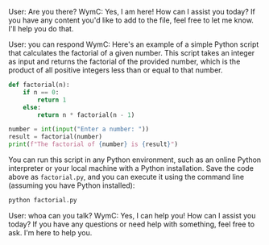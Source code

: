 
User: Are you there?
WymC:  Yes, I am here! How can I assist you today? If you have any content you'd like to add to the file, feel free to let me know. I'll help you do that.

User: you can respond
WymC:  Here's an example of a simple Python script that calculates the factorial of a given number. This script takes an integer as input and returns the factorial of the provided number, which is the product of all positive integers less than or equal to that number.

```python
def factorial(n):
    if n == 0:
        return 1
    else:
        return n * factorial(n - 1)

number = int(input("Enter a number: "))
result = factorial(number)
print(f"The factorial of {number} is {result}")
```

You can run this script in any Python environment, such as an online Python interpreter or your local machine with a Python installation. Save the code above as `factorial.py`, and you can execute it using the command line (assuming you have Python installed):

```bash
python factorial.py
```

User: whoa can you talk?
WymC:  Yes, I can help you! How can I assist you today? If you have any questions or need help with something, feel free to ask. I'm here to help you.
